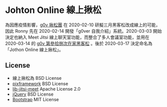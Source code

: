 Johton Online 線上揪松
======================

為因應疫情影響，[g0v 揪松團](https://jothon.g0v.tw) 在 2020-02-10 研擬三月黑客松改成線上的可能，因此 Ronny 先在 2020-02-14 開發「g0ver 自我介紹」系統。2020-03-03 開始決定也納入 Meet Jitsi 線上聊天室功能，而整合了多人會議室功能，並用在 2020-03-14 的 [g0v 第參拾捌次在家黑客松](https://g0v.hackmd.io/@jothon/g0v-hackath38n) 。後於 2020-03-17 決定命名為 「Jothon Online 線上揪松」。

License
-------
* 線上揪松為 BSD License
* [pixframework](https://github.com/pixnet/pixframework) BSD License
* [lib-jitsi-meet](https://github.com/jitsi/lib-jitsi-meet/) Apache License 2.0
* [jQuery](https://jquery.org/license/) BSD License
* [Bootstrap](https://getbootstrap.com/docs/4.0/about/license/) MIT License

